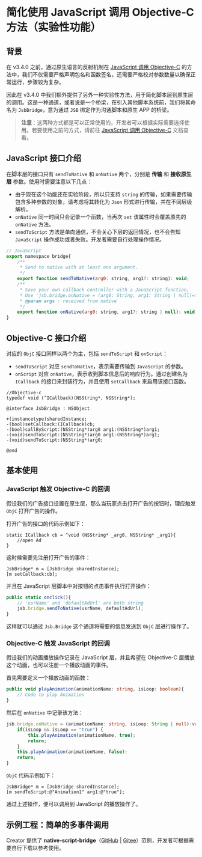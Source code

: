 # 简化使用 JavaScript 调用 Objective-C 方法（实验性功能）

## 背景

在 v3.4.0 之前，通过原生语言的反射机制在 [JavaScript 调用 Objective-C](./oc-reflection.md) 的方法中，我们不仅需要严格声明包名和函数签名，还需要严格校对参数数量以确保正常运行，步骤较为复杂。

因此在 v3.4.0 中我们额外提供了另外一种实验性方法，用于简化脚本层到原生层的调用。这是一种通道，或者说是一个桥梁，在引入其他脚本系统前，我们将其命名为 `JsbBridge`，意为通过 `JSB` 绑定作为沟通脚本和原生 APP 的桥梁。

> **注意**：这两种方式都是可以正常使用的，开发者可以根据实际需要选择使用。若要使用之前的方式，请前往 [JavaScript 调用 Objective-C](./oc-reflection.md) 文档查看。

## JavaScript 接口介绍

在脚本层的接口只有 `sendToNative` 和 `onNative` 两个，分别是 **传输** 和 **接收原生层** 参数。使用时需要注意以下几点：

- 由于现在这个功能还在实验阶段，所以只支持 `string` 的传输，如果需要传输包含多种参数的对象，请考虑将其转化为 `Json` 形式进行传输，并在不同层级解析。
- `onNative` 同一时间只会记录一个函数，当再次 `set` 该属性时会覆盖原先的 `onNative` 方法。
- `sendToScript` 方法是单向通信，不会关心下层的返回情况，也不会告知 `JavaScript` 操作成功或者失败。开发者需要自行处理操作情况。

```js
// JavaScript
export namespace bridge{
    /**
     * Send to native with at least one argument.
     */
    export function sendToNative(arg0: string, arg1?: string): void;
    /**
     * Save your own callback controller with a JavaScript function,
     * Use 'jsb.bridge.onNative = (arg0: String, arg1: String | null)=>{...}'
     * @param args : received from native
     */
    export function onNative(arg0: string, arg1?: string | null): void;
}
```

## Objective-C 接口介绍

对应的 `ObjC` 接口同样以两个为主，包括 `sendToScript` 和 `onScript`：

- `sendToScript` 对应 `sendToNative`，表示需要传输到 `JavaScript` 的参数。
- `onScript` 对应 `onNative`，表示收到脚本信息后的响应行为。通过创建名为 `ICallback` 的接口来封装行为，并且使用 `setCallback` 来启用该接口函数。

```objc
//Objective-c
typedef void (^ICallback)(NSString*, NSString*);

@interface JsbBridge : NSObject

+(instancetype)sharedInstance;
-(bool)setCallback:(ICallback)cb;
-(bool)callByScript:(NSString*)arg0 arg1:(NSString*)arg1;
-(void)sendToScript:(NSString*)arg0 arg1:(NSString*)arg1;
-(void)sendToScript:(NSString*)arg0;

@end
```

## 基本使用

### JavaScript 触发 Objective-C 的回调

假设我们的广告接口设置在原生层，那么当玩家点击打开广告的按钮时，理应触发 `ObjC` 打开广告的操作。

打开广告的接口的代码示例如下：

```ObjC
static ICallback cb = ^void (NSString* _arg0, NSString* _arg1){
    //open Ad
}
```

这时候需要先注册打开广告的事件：

```ObjC
JsbBridge* m = [JsbBridge sharedInstance];
[m setCallback:cb];
```

并且在 JavaScript 层脚本中对按钮的点击事件执行打开操作：

```ts
public static onclick(){
    // 'usrName' and 'defaultAdUrl' are both string
    jsb.bridge.sendToNative(usrName, defaultAdUrl);
} 
```

这样就可以通过 `Jsb.Bridge` 这个通道将需要的信息发送到 `ObjC` 层进行操作了。

### Objective-C 触发 JavaScript 的回调

假设我们的动画播放操作记录在 JavaScript 层，并且希望在 Objective-C 层播放这个动画，也可以注册一个播放动画的事件。

首先需要定义一个播放动画的函数：

```ts
public void playAnimation(animationName: string, isLoop: boolean){
    // Code to play Animation
}
```

然后在 `onNative` 中记录该方法：

```ts
jsb.bridge.onNative = (animationName: string, isLoop: String | null):void=>{
    if(isLoop && isLoop == "true") {
        this.playAnimation(animationName, true);
        return;
    }
    this.playAnimation(animationName, false);
    return;
}
```

`ObjC` 代码示例如下：

```ObjC
JsbBridge* m = [JsbBridge sharedInstance];
[m sendToScript:@"Animation1" arg1:@"true"];
```

通过上述操作，便可以调用到 JavaScript 的播放操作了。

## 示例工程：简单的多事件调用

Creator 提供了 **native-script-bridge**（[GitHub](https://github.com/cocos-creator/example-3d/tree/v3.5/native-script-bridge) | [Gitee](https://gitee.com/mirrors_cocos-creator/example-3d/tree/v3.5/native-script-bridge)）范例，开发者可根据需要自行下载以参考使用。
